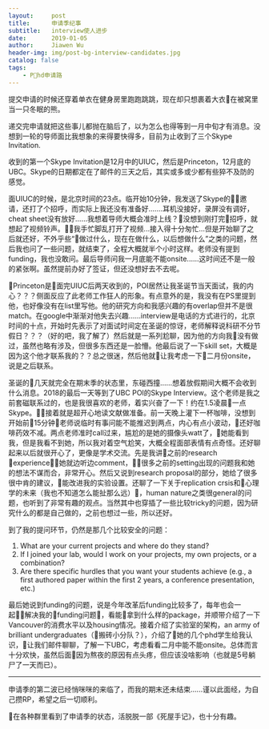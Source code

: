 ```yaml
---
layout:     post
title:      申请季纪事
subtitle:   interview使人进步
date:       2019-01-05
author:     Jiawen Wu
header-img: img/post-bg-interview-candidates.jpg
catalog: false
tags:
    - Phd申请路
---
```

<script type="text/javascript">
// 禁止右键菜单
document.oncontextmenu = function(){ return false; };
// 禁止文字选择
document.onselectstart = function(){ return false; };
// 禁止复制
document.oncopy = function(){ return false; };
// 禁止剪切
document.oncut = function(){ return false; };
// 禁止粘贴
document.onpaste = function(){ return false; };
</script>

提交申请的时候还穿着单衣在健身房里跑跑跳跳，现在却只想裹着大衣在被窝里当一只冬眠的熊。

递交完申请就把这些事儿都抛在脑后了，以为怎么也得等到一月中旬才有消息。没想到一轮的导师面比我想象的来得要快得多，目前为止收到了三个Skype Invitation.


收到的第一个Skype Invitation是12月中的UIUC，然后是Princeton，12月底的UBC。Skype的日期都定在了邮件的三天之后，其实或多或少都有些猝不及防的感觉。

面UIUC的时候，是北京时间的23点。临开始10分钟，我发送了Skype的邀请，还打了个招呼，而实际上我还没有准备好.......耳机没接好，录屏没有调好，cheat sheet没有放好......我想着导师大概会准时上线？没想到刚打完招呼，就想起了视频铃声。我手忙脚乱打开了视频...接入得十分匆忙...但是开始聊了之后就还好，不外乎些“做过什么，现在在做什么，以后想做什么”之类的问题，然后我也问了一些问题，就结束了，全程大概就半个小时这样。老师没有提到funding，我也没敢问。最后导师问我一月底能不能onsite......这时间还不是一般的紧张啊。虽然提前办好了签证，但还没想好去不去呢。

Princeton是面完UIUC后两天收到的，POI居然让我圣诞节当天面试，我的内心？？？侧面反应了此老师工作狂人的形象。有点意外的是，我没有在PS里提到他，也好像没有在list里写他。他的研究方向和我感兴趣的有overlap但并不是很match。在google中渐渐对他失去兴趣......interview是电话的方式进行的，北京时间的十点，开始时先表示了对面试时间定在圣诞的惊讶，老师解释说科研不分节假日？？？（好的吧，我了解了）然后就是一系列尬聊，因为他的方向我没有做过，虽然也略有涉及，但很多东西还是一脸懵。他最后说了一下skill set，大概是因为这个他才联系我的？？总之很迷，然后他就让我考虑一下二月份onsite，说是之后联系。

圣诞的几天就完全在期末季的状态里，东碰西撞......想着放假期间大概不会收到什么消息。2018的最后一天等到了UBC POI的Skype Interview。这个老师是我之前套磁联系过的，也是我很喜欢的老师，着实兴奋了一下！约在1.5凌晨一点Skype。接着就是超开心地读文献做准备。前一天晚上灌下一杯咖啡，没想到开始前15分钟老师说临时有事问能不能推迟到两点，内心有点小波动，还好咖啡药效不减。两点老师准时call过来，尴尬的是她的摄像头watt了，她能看到我，但是我看不到她，所以我对着空气尬笑，大概全程面部表情有点奇怪。还好聊起来以后就很开心了，更像是学术交流。先是我讲之前的research experience，她就边听边comment，很多之前的setting出现的问题我和她的想法不谋而合，非常开心。然后又说到research proposal的部分，她给了很多很中肯的建议，能改进我的实验设置。还聊了一下关于replication crsis和心理学的未来（我也不知道怎么能扯那么远），human nature之类很general的问题，也听到了非常有趣的观点。当然其中也穿插了一些比较tricky的问题，因为研究什么的都是自己做的，之前也想过一些，所以还好。

到了我的提问环节，仍然是那几个比较安全的问题：

1. What are your current projects and where do they stand?
2. If I joined your lab, would I work on your projects, my own projects, or a combination?
3. Are there specific hurdles that you want your students achieve (e.g., a first authored paper within the first 2 years, a conference presentation, etc.)

最后她说到funding的问题，说是今年改革后funding比较多了，每年也会一起解决我的funding问题，看能拿到什么样的package，并顺带介绍了一下Vancouver的消费水平以及housing情况。接着介绍了实验室的架构，an army of brilliant undergraduates（搬砖小分队？），介绍了她的几个phd学生给我认识，让我们邮件聊聊，了解一下UBC，考虑看看二月中能不能onsite。总体而言十分欢快，虽然后面因为熬夜的原因有点头疼，但应该没啥影响（也就是5号躺尸了一天而已）。

---

申请季的第二波已经悄咪咪的来临了，而我的期末还未结束......谨以此面经，为自己攒RP，希望之后一切顺利。

在各种群里看到了申请季的状态，活脱脱一部《死屋手记》，也十分有趣。


